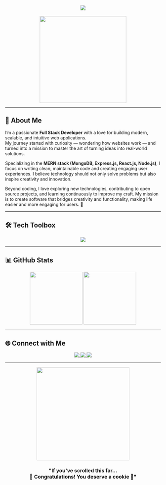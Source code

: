 

<!-- Modern + Creative Frontend Developer GitHub Profile README -->

<h1 align="center">
  <img src="https://readme-typing-svg.herokuapp.com?font=Fira+Code&size=30&duration=3000&pause=500&color=00C9A7&center=true&vCenter=true&width=800&lines=Hi+there👋;I'm+Rizuwan;Full+Stack+Developer;Turning+Ideas+into+Reality" />
</h1>

<p align="center">
  <img src="https://media.giphy.com/media/QTfX9Ejfra3ZmNxh6B/giphy.gif" width="280px" />
</p>

---

## 🎨 About Me  

I’m a passionate **Full Stack Developer** with a love for building modern, scalable, and intuitive web applications.  
My journey started with curiosity — wondering how websites work — and turned into a mission to master the art of turning ideas into real-world solutions.  

Specializing in the **MERN stack (MongoDB, Express.js, React.js, Node.js)**, I focus on writing clean, maintainable code and creating engaging user experiences. I believe technology should not only solve problems but also inspire creativity and innovation.  

Beyond coding, I love exploring new technologies, contributing to open source projects, and learning continuously to improve my craft. My mission is to create software that bridges creativity and functionality, making life easier and more engaging for users. 🚀  

---

## 🛠 Tech Toolbox  

<p align="center">
  <img src="https://skillicons.dev/icons?i=html,css,sass,js,ts,react,nextjs,nodejs,express,python,firebase,postman,mongodb,git,github,vscode,tailwind,figma,kubernetes,docker&theme=dark" />
</p>

---

## 📊 GitHub Stats  

<div align="center">
<img src="https://github-readme-stats.vercel.app/api? username=developerriz&show_icons=true&theme=tokyonight&hide_border=true" height="170px" />  
<img src="https://github-readme-streak-stats.herokuapp.com?user=YourUserName&theme=tokyonight&hide_border=true" height="170px" />  
</div>

---

## 🌐 Connect with Me  

<p align="center">
  <a href="https://linkedin.com/in/rizuwan-alom">
    <img src="https://img.shields.io/badge/LinkedIn-FF69B4?style=for-the-badge&logo=linkedin&logoColor=white" />
  </a>
  <a href="https://twitter.com/developerrizzz">
    <img src="https://img.shields.io/badge/Twitter-00C9A7?style=for-the-badge&logo=twitter&logoColor=white" />
  </a>
  <a href="mailto:rizwanalom31@gmail.com">
    <img src="https://img.shields.io/badge/Gmail-FFB400?style=for-the-badge&logo=gmail&logoColor=white" />
  </a>
</p>

---

<p align="center">
  <img src="https://media.giphy.com/media/ZVik7pBtu9dNS/giphy.gif" width="300px"/>
</p>

<h3 align="center">"If you’ve scrolled this far... <br>  
  👏 Congratulations! You deserve a cookie 🍪" </h3>
